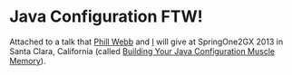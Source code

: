 Java Configuration FTW!
==============


Attached to a talk that [Phill Webb](https://twitter.com/phillip_webb) and [I](http://twitter.com/starbuxman) will give at SpringOne2GX 2013 in Santa Clara, California (called [Building Your Java Configuration Muscle Memory](https://springone2gx.com/conference/santa_clara/2013/09/springone/event_schedule)).
